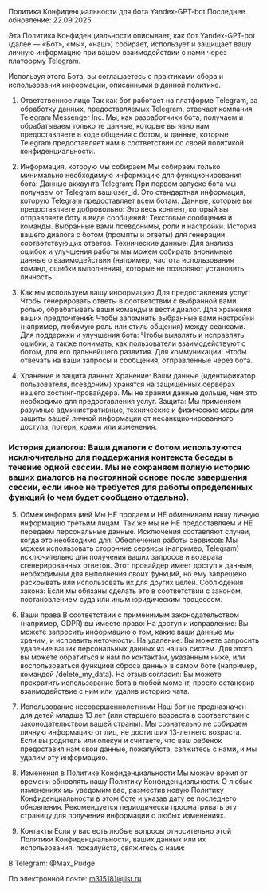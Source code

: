 Политика Конфиденциальности для бота Yandex-GPT-bot
Последнее обновление: 22.09.2025

Эта Политика Конфиденциальности описывает, как бот Yandex-GPT-bot (далее — «Бот», «мы», «наш») собирает, использует и защищает вашу личную информацию при вашем взаимодействии с нами через платформу Telegram.

Используя этого Бота, вы соглашаетесь с практиками сбора и использования информации, описанными в данной политике.

1. Ответственное лицо
Так как бот работает на платформе Telegram, за обработку данных, предоставляемых Telegram, отвечает компания Telegram Messenger Inc. Мы, как разработчики бота, получаем и обрабатываем только те данные, которые вы явно нам предоставляете в ходе общения с ботом, и данные, которые Telegram предоставляет нам в соответствии со своей политикой конфиденциальности.

2. Информация, которую мы собираем
Мы собираем только минимально необходимую информацию для функционирования бота:
Данные аккаунта Telegram: При первом запуске бота мы получаем от Telegram ваш user_id. Это стандартная информация, которую Telegram предоставляет всем ботам.
Данные, которые вы предоставляете добровольно: Это весь контент, который вы отправляете боту в виде сообщений:
Текстовые сообщения и команды.
Выбранные вами псевдонимы, роли и настройки.
История вашего диалога с ботом (промпты и ответы) для генерации соответствующих ответов.
Технические данные: Для анализа ошибок и улучшения работы мы можем собирать анонимные данные о взаимодействии (например, частота использования команд, ошибки выполнения), которые не позволяют установить личность.

3. Как мы используем вашу информацию
Для предоставления услуг: Чтобы генерировать ответы в соответствии с выбранной вами ролью, обрабатывать ваши команды и вести диалог.
Для хранения ваших предпочтений: Чтобы запомнить выбранные вами настройки (например, любимую роль или стиль общения) между сеансами.
Для поддержки и улучшения бота: Чтобы выявлять и исправлять ошибки, а также понимать, как пользователи взаимодействуют с ботом, для его дальнейшего развития.
Для коммуникации: Чтобы отвечать на ваши запросы и сообщения, отправленные через бота.

4. Хранение и защита данных
Хранение: Ваши данные (идентификатор пользователя, псевдоним) хранятся на защищенных серверах нашего хостинг-провайдера. Мы не храним данные дольше, чем это необходимо для предоставления услуг.
Защита: Мы применяем разумные административные, технические и физические меры для защиты вашей личной информации от несанкционированного доступа, потери, кражи или изменения.
### История диалогов: Ваши диалоги с ботом используются исключительно для поддержания контекста беседы в течение одной сессии. Мы не сохраняем полную историю ваших диалогов на постоянной основе после завершения сессии, если иное не требуется для работы определенных функций (о чем будет сообщено отдельно).

5. Обмен информацией
Мы НЕ продаем и НЕ обмениваем вашу личную информацию третьим лицам. 
Так же мы не НЕ предоставляем и НЕ передаем персональные данные. Исключения составляют случаи, когда это необходимо для:
Обеспечения работы сервисов: Мы можем использовать сторонние сервисы (например, Telegram) исключительно для получения ваших запросов и возврата сгенерированных ответов. Этот провайдер имеет доступ к данным, необходимым для выполнения своих функций, но ему запрещено раскрывать или использовать их для других целей.
Соблюдения закона: Если мы обязаны сделать это в соответствии с законом, постановлением суда или иным юридическим процессом.

6. Ваши права
В соответствии с применимым законодательством (например, GDPR) вы имеете право:
На доступ и исправление: Вы можете запросить информацию о том, какие ваши данные мы храним, и исправить неточности.
На удаление: Вы можете запросить удаление ваших персональных данных из наших систем. Для этого вы можете обратиться к нам по контактам, указанным ниже, или воспользоваться функцией сброса данных в самом боте (например, командой /delete_my_data).
На отзыв согласия: Вы можете прекратить использование бота в любой момент, просто остановив взаимодействие с ним или удалив историю чата.

7. Использование несовершеннолетними
Наш бот не предназначен для детей младше 13 лет (или старшего возраста в соответствии с законодательством вашей страны). Мы сознательно не собираем личную информацию от лиц, не достигших 13-летнего возраста. Если вы родитель или опекун и считаете, что ваш ребенок предоставил нам свои данные, пожалуйста, свяжитесь с нами, и мы удалим эту информацию.

8. Изменения в Политике Конфиденциальности
Мы можем время от времени обновлять нашу Политику Конфиденциальности. О любых изменениях мы уведомим вас, разместив новую Политику Конфиденциальности в этом боте и указав дату ее последнего обновления. Рекомендуется периодически просматривать эту страницу для получения информации о любых изменениях.

9. Контакты
Если у вас есть любые вопросы относительно этой Политики Конфиденциальности, ваших данных или их использования, пожалуйста, свяжитесь с нами:

В Telegram: @Max_Pudge

По электронной почте: m315181@list.ru
